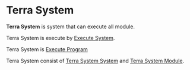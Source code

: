 # **Terra System**


**Terra System** is system that can execute all module.



Terra System is execute by [Execute System](../Execute/ExecuteSystem/a.md).




Terra System is [Execute Program](../Execute/ExecuteProgram/a.md)




Terra System consist of [Terra System System](System/a.md) and [Terra System Module](Module/a.md).
